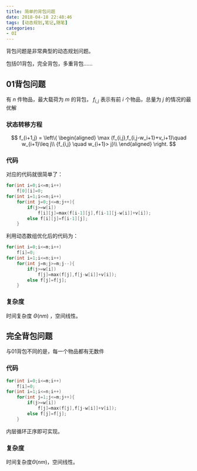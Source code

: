 ```yaml
---
title: 简单的背包问题
date: 2018-04-18 22:48:46
tags: [动态规划,笔记,随笔]
categories:
- OI   
---
```


背包问题是非常典型的动态规划问题。

包括01背包，完全背包，多重背包……

<!--more-->

## 01背包问题

有 $n$ 件物品，最大载荷为 $m$ 的背包， $f_{i,j}$ 表示有前 $i$ 个物品，总量为 $j$ 的情况的最优解

### 状态转移方程
$$
f_{i+1,j} =
\left\{
\begin{aligned}
\max (f_{i,j},f_{i,j-w_i+1}+v_i+1)\quad  w_{i+1}\leq j\\
{f_{i,j} \quad w_{i+1}> j}\\
\end{aligned}
\right.
$$

### 代码

对应的代码就很简单了：

```cpp
for(int i=0;i<=m;i++)
	f[0][i]=0;
for(int i=1;i<=n;i++)
	for(int j=0;j<=m;j++){
		if(j>=w[i])
			f[i][j]=max(f[i-1][j],f[i-1][j-w[i]]+v[i]);
		else f[i][j]=f[i-1][j];
    }
```

利用动态数组优化后的代码为：

```cpp
for(int i=0;i<=m;i++)
	f[i]=0;
for(int i=1;i<=n;i++)
	for(int j=m;j>=m;j--){
		if(j>=w[i])
			f[j]=max(f[j],f[j-w[i]]+v[i]);
		else f[j]=f[j];
    }
```

### 复杂度

时间复杂度 $\Theta(nm)$ ，空间线性。



## 完全背包问题

与01背包不同的是，每一个物品都有无数件

### 代码 

```cpp
for(int i=0;i<=m;i++)
	f[i]=0;
for(int i=1;i<=n;i++)
	for(int j=1;j<=m;j++){
		if(j>=w[i])
			f[j]=max(f[j],f[j-w[i]]+v[i]);
		else f[j]=f[j];
	}
```

内层循环正序即可实现。

### 复杂度

时间复杂度$\Theta(nm)$，空间线性。

